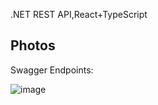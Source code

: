 .NET REST API,React+TypeScript

## Photos

Swagger Endpoints:

![image](https://imgur.com/sWpWF89.png)
